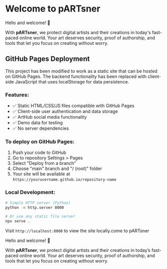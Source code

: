 # Welcome to pARTsner

Hello and welcome! 🎨  

With **pARTsner**, we protect digital artists and their creations in today's fast-paced online world. Your art deserves security, proof of authorship, and tools that let you focus on creating without worry.

## GitHub Pages Deployment

This project has been modified to work as a static site that can be hosted on GitHub Pages. The backend functionality has been replaced with client-side JavaScript that uses localStorage for data persistence.

### Features:
- ✅ Static HTML/CSS/JS files compatible with GitHub Pages
- ✅ Client-side user authentication and data storage
- ✅ ArtHub social media functionality
- ✅ Demo data for testing
- ✅ No server dependencies

### To deploy on GitHub Pages:
1. Push your code to GitHub
2. Go to repository Settings > Pages
3. Select "Deploy from a branch" 
4. Choose "main" branch and "/ (root)" folder
5. Your site will be available at `https://yourusername.github.io/repository-name`

### Local Development:
```bash
# Simple HTTP server (Python)
python -m http.server 8000

# Or use any static file server
npx serve .
```

Visit `http://localhost:8000` to view the site locally.come to pARTsner

Hello and welcome! 🎨  

With **pARTsner**, we protect digital artists and their creations in today’s fast-paced online world. Your art deserves security, proof of authorship, and tools that let you focus on creating without worry.  
